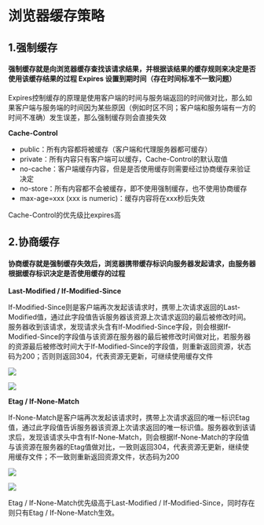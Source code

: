 # 浏览器缓存策略

## 1.强制缓存

#### &#x20;     强制缓存就是向浏览器缓存查找该请求结果，并根据该结果的缓存规则来决定是否使用该缓存结果的过程 Expires 设置到期时间（存在时间标准不一致问题）      &#x20;

&#x20;      Expires控制缓存的原理是使用客户端的时间与服务端返回的时间做对比，那么如果客户端与服务端的时间因为某些原因（例如时区不同；客户端和服务端有一方的时间不准确）发生误差，那么强制缓存则会直接失效

**Cache-Control**

* public：所有内容都将被缓存（客户端和代理服务器都可缓存）
* private：所有内容只有客户端可以缓存，Cache-Control的默认取值
* no-cache：客户端缓存内容，但是是否使用缓存则需要经过协商缓存来验证决定
* no-store：所有内容都不会被缓存，即不使用强制缓存，也不使用协商缓存
* max-age=xxx (xxx is numeric)：缓存内容将在xxx秒后失效

Cache-Control的优先级比expires高

## 2.协商缓存

#### &#x20;     协商缓存就是强制缓存失效后，浏览器携带缓存标识向服务器发起请求，由服务器根据缓存标识决定是否使用缓存的过程

**Last-Modified / If-Modified-Since**

&#x20;      If-Modified-Since则是客户端再次发起该请求时，携带上次请求返回的Last-Modified值，通过此字段值告诉服务器该资源上次请求返回的最后被修改时间。服务器收到该请求，发现请求头含有If-Modified-Since字段，则会根据If-Modified-Since的字段值与该资源在服务器的最后被修改时间做对比，若服务器的资源最后被修改时间大于If-Modified-Since的字段值，则重新返回资源，状态码为200；否则则返回304，代表资源无更新，可继续使用缓存文件&#x20;

![](https://firebasestorage.googleapis.com/v0/b/gitbook-x-prod.appspot.com/o/spaces%2F-MLRa6RNxBKuShxAEyKi%2Fuploads%2FtUDeJ9kQbXB9hbtvIYOa%2Ffile.jpeg?alt=media)



![](https://firebasestorage.googleapis.com/v0/b/gitbook-x-prod.appspot.com/o/spaces%2F-MLRa6RNxBKuShxAEyKi%2Fuploads%2FL28HaAatbwHlqMq3ebj5%2Ffile.jpeg?alt=media)

**Etag / If-None-Match**&#x20;

&#x20;     If-None-Match是客户端再次发起该请求时，携带上次请求返回的唯一标识Etag值，通过此字段值告诉服务器该资源上次请求返回的唯一标识值。服务器收到该请求后，发现该请求头中含有If-None-Match，则会根据If-None-Match的字段值与该资源在服务器的Etag值做对比，一致则返回304，代表资源无更新，继续使用缓存文件；不一致则重新返回资源文件，状态码为200

![](https://firebasestorage.googleapis.com/v0/b/gitbook-x-prod.appspot.com/o/spaces%2F-MLRa6RNxBKuShxAEyKi%2Fuploads%2F2MXTK49upwFbmfU1m2GJ%2Ffile.jpeg?alt=media)

![](https://firebasestorage.googleapis.com/v0/b/gitbook-x-prod.appspot.com/o/spaces%2F-MLRa6RNxBKuShxAEyKi%2Fuploads%2FNPtdG6iUOd9jM5Sq8jrb%2Ffile.jpeg?alt=media)

Etag / If-None-Match优先级高于Last-Modified / If-Modified-Since，同时存在则只有Etag / If-None-Match生效。

